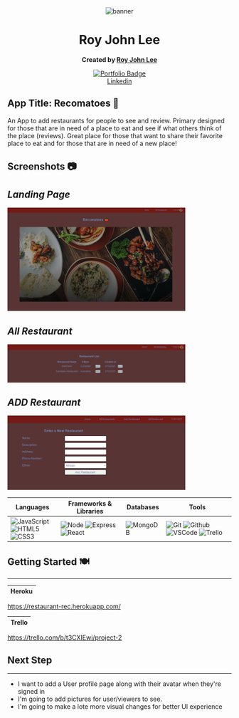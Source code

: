<div align="center" id="banner">
   <img width="70" alt="banner" src="https://cdn2.steamgriddb.com/file/sgdb-cdn/icon_thumb/e3f3064ac424a80e0abec999e9ac6d17.png">
</div>

<div align="center" id="header">

# Roy John Lee
**Created by [Roy John Lee](https://www.linkedin.com/in/roy-john-lee/)**



</div>

<div align="center" id="socialbuttons">

  [![Portfolio Badge](https://img.shields.io/badge/-GitHub-05122A?style=flat&logo=github)](https://github.com/royjohnlee)
  <br>
  [Linkedin](https://www.linkedin.com/in/roy-john-lee-018443173/)
  <br>

</div>



## App Title: Recomatoes 🍅

An App to add restaurants for people to see and review. Primary designed for those that are in need of a place to eat and see if what others think of the place (reviews). Great place for those that want to share their favorite place to eat and for those that are in need of a new place!


##  Screenshots 📷
 *Landing Page*
------------

<img src="public/images/front-landingpage.JPG" width="400">

*All Restaurant*
------------
<img src="public/images/allRest-simple.JPG" width="400">

 *ADD Restaurant*
------------
<img src="public/images/addRest-simple.JPG" width="400">



 | Languages  | Frameworks & Libraries  | Databases| Tools |
| -------- | --------- | -- | -- |
| ![JavaScript](https://img.shields.io/badge/-JavaScript-05122A?style=flat&logo=javascript) <br>![HTML5](https://img.shields.io/badge/-HTML5-05122A?style=flat&logo=html5) ![CSS3](https://img.shields.io/badge/-CSS-05122A?style=flat&logo=css3) | ![Node](https://img.shields.io/badge/-Node.js-05122A?style=flat&logo=node.js) ![Express](https://img.shields.io/badge/-Express-05122A?style=flat&logo=express) ![React](https://img.shields.io/badge/-React-05122A?style=flat&logo=react)<br> | ![MongoDB](https://img.shields.io/badge/-MongoDB-05122A?style=flat&logo=mongodb) |![Git](https://img.shields.io/badge/-Git-05122A?style=flat&logo=git) ![Github](https://img.shields.io/badge/-GitHub-05122A?style=flat&logo=github) ![VSCode](https://img.shields.io/badge/-VS_Code-05122A?style=flat&logo=visualstudio) ![Trello](https://img.shields.io/badge/-Trello-05122A?style=flat&logo=trello)<br>


##  Getting Started 🍽️
----------------------
| Heroku  |
| -------- |
https://restaurant-rec.herokuapp.com/


| Trello  |
| -------- |
https://trello.com/b/t3CXIEwi/project-2


## Next Step
------------
- I want to add a User profile page along with their avatar when they're signed in
- I'm going to add pictures for user/viewers to see.
- I'm going to make a lote more visual changes for better UI experience
